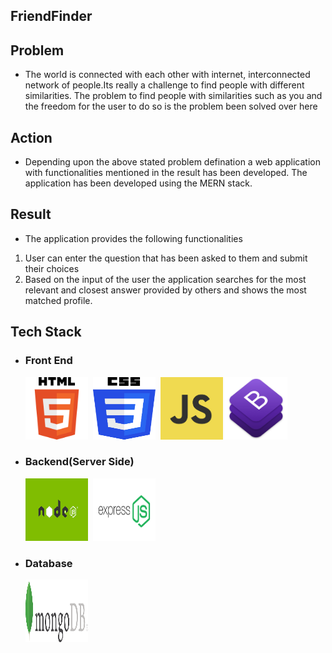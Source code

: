 ## FriendFinder

## Problem

- The world is connected with each other with internet, interconnected network of people.Its really a challenge to find people with different similarities. The problem to find people with similarities such as you and the freedom for the user to do so is the problem been solved over here

## Action

- Depending upon the above stated problem defination a web application with functionalities mentioned in the result has been developed. The application has been developed using the MERN stack.

## Result

- The application provides the following functionalities

1. User can enter the question that has been asked to them and submit their choices
2. Based on the input of the user the application searches for the most relevant and closest answer provided by others and shows the most matched profile.

## Tech Stack

- ### Front End

   <img src="./images/HTML.png" width="100" height="100"> 
   <img src="./images/CSS.png" width="100" height="100"> 
   <img src="./images/javascript.png" width="100" height="100">
   <img src="./images/bootstrap.png" width="100" height="100"> 

- ### Backend(Server Side)

   <img src="./images/node.png" width="100" height="100"> 
   <img src="./images/express.png" width="100" height="100"> 

- ### Database
   <img src="./images/mongo.png" width="100" height="100"> 
